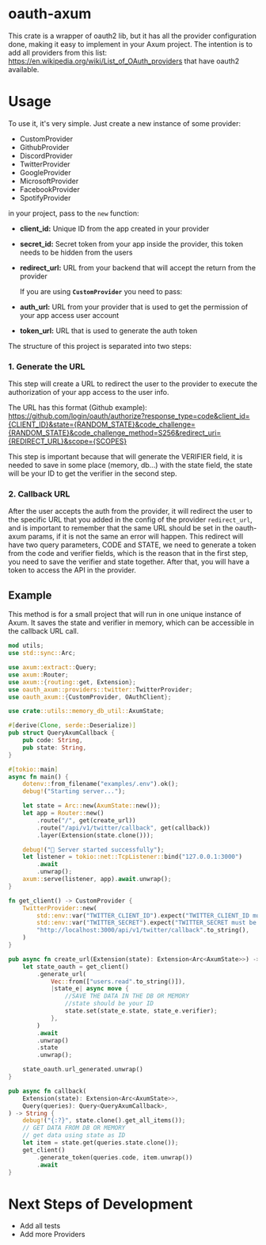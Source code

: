 # oauth-axum

This crate is a wrapper of oauth2 lib, but it has all the provider configuration done, making it easy to implement in your Axum project.
The intention is to add all providers from this list: https://en.wikipedia.org/wiki/List_of_OAuth_providers that have oauth2 available.

# Usage

To use it, it's very simple. Just create a new instance of some provider:

- CustomProvider
- GithubProvider
- DiscordProvider
- TwitterProvider
- GoogleProvider
- MicrosoftProvider
- FacebookProvider
- SpotifyProvider

in your project, pass to the `new` function:

- **client_id:** Unique ID from the app created in your provider
- **secret_id:** Secret token from your app inside the provider, this token needs to be hidden from the users
- **redirect_url:** URL from your backend that will accept the return from the provider

  If you are using **`CustomProvider`** you need to pass:

- **auth_url:** URL from your provider that is used to get the permission of your app access user account
- **token_url:** URL that is used to generate the auth token

The structure of this project is separated into two steps:

### 1. Generate the URL

This step will create a URL to redirect the user to the provider to execute the authorization of your app access to the user info.

The URL has this format (Github example): https://github.com/login/oauth/authorize?response_type=code&client_id={CLIENT_ID}&state={RANDOM_STATE}&code_challenge={RANDOM_STATE}&code_challenge_method=S256&redirect_uri={REDIRECT_URL}&scope={SCOPES}

This step is important because that will generate the VERIFIER field, it is needed to save in some place (memory, db...) with the state field, the state will be your ID to get the verifier in the second step.

### 2. Callback URL

After the user accepts the auth from the provider, it will redirect the user to the specific URL that you added in the config of the provider `redirect_url`, and is important to remember that the same URL should be set in the oauth-axum params, if it is not the same an error will happen.
This redirect will have two query parameters, CODE and STATE, we need to generate a token from the code and verifier fields, which is the reason that in the first step, you need to save the verifier and state together.
After that, you will have a token to access the API in the provider.

## Example

This method is for a small project that will run in one unique instance of Axum. It saves the state and verifier in memory, which can be accessible in the callback URL call.

```rust
mod utils;
use std::sync::Arc;

use axum::extract::Query;
use axum::Router;
use axum::{routing::get, Extension};
use oauth_axum::providers::twitter::TwitterProvider;
use oauth_axum::{CustomProvider, OAuthClient};

use crate::utils::memory_db_util::AxumState;

#[derive(Clone, serde::Deserialize)]
pub struct QueryAxumCallback {
    pub code: String,
    pub state: String,
}

#[tokio::main]
async fn main() {
    dotenv::from_filename("examples/.env").ok();
    debug!("Starting server...");

    let state = Arc::new(AxumState::new());
    let app = Router::new()
        .route("/", get(create_url))
        .route("/api/v1/twitter/callback", get(callback))
        .layer(Extension(state.clone()));

    debug!("🚀 Server started successfully");
    let listener = tokio::net::TcpListener::bind("127.0.0.1:3000")
        .await
        .unwrap();
    axum::serve(listener, app).await.unwrap();
}

fn get_client() -> CustomProvider {
    TwitterProvider::new(
        std::env::var("TWITTER_CLIENT_ID").expect("TWITTER_CLIENT_ID must be set"),
        std::env::var("TWITTER_SECRET").expect("TWITTER_SECRET must be set"),
        "http://localhost:3000/api/v1/twitter/callback".to_string(),
    )
}

pub async fn create_url(Extension(state): Extension<Arc<AxumState>>) -> String {
    let state_oauth = get_client()
        .generate_url(
            Vec::from(["users.read".to_string()]),
            |state_e| async move {
                //SAVE THE DATA IN THE DB OR MEMORY
                //state should be your ID
                state.set(state_e.state, state_e.verifier);
            },
        )
        .await
        .unwrap()
        .state
        .unwrap();

    state_oauth.url_generated.unwrap()
}

pub async fn callback(
    Extension(state): Extension<Arc<AxumState>>,
    Query(queries): Query<QueryAxumCallback>,
) -> String {
    debug!("{:?}", state.clone().get_all_items());
    // GET DATA FROM DB OR MEMORY
    // get data using state as ID
    let item = state.get(queries.state.clone());
    get_client()
        .generate_token(queries.code, item.unwrap())
        .await
}
```

# Next Steps of Development

- Add all tests
- Add more Providers
